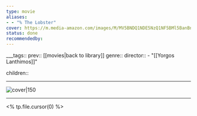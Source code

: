 ```yaml
---
type: movie
aliases:
- - "% The Lobster"
cover: https://m.media-amazon.com/images/M/MV5BNDQ1NDE5NzQ1NF5BMl5BanBnXkFtZTgwNzA5OTM2NTE@._V1_SX300.jpg
status: done
recommendedby:
---
```

___tags:: prev:: [[movies|back to library]]
genre::
director:: - "[[Yorgos Lanthimos]]"
  
children::
___
![cover|150](https://m.media-amazon.com/images/M/MV5BNDQ1NDE5NzQ1NF5BMl5BanBnXkFtZTgwNzA5OTM2NTE@._V1_SX300.jpg)
___
<% tp.file.cursor(0) %>
